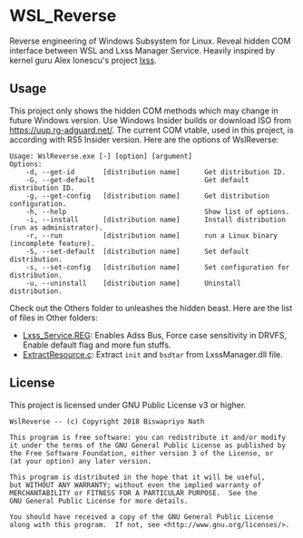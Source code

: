 # WSL_Reverse
Reverse engineering of Windows Subsystem for Linux. Reveal hidden COM interface between WSL and Lxss Manager Service. Heavily inspired by kernel guru Alex Ionescu's project [lxss](https://github.com/ionescu007/lxss). 

## Usage

This project only shows the hidden COM methods which may change in future Windows version. Use Windows Insider builds or download ISO from https://uup.rg-adguard.net/. The current COM vtable, used in this project, is according with RS5 Insider version. Here are the options of WslReverse: 

```
Usage: WslReverse.exe [-] [option] [argument]
Options:
    -d, --get-id       [distribution name]      Get distribution ID.
    -G, --get-default                           Get default distribution ID.
    -g, --get-config   [distribution name]      Get distribution configuration.
    -h, --help                                  Show list of options.
    -i, --install      [distribution name]      Install distribution (run as administrator).
    -r, --run          [distribution name]      run a Linux binary (incomplete feature).
    -S, --set-default  [distribution name]      Set default distribution.
    -s, --set-config   [distribution name]      Set configuration for distribution.
    -u, --uninstall    [distribution name]      Uninstall distribution.
```

Check out the Others folder to unleashes the hidden beast. Here are the list of files in Other folders: 

* [Lxss_Service.REG](Others/Lxss_Service.REG): Enables Adss Bus, Force case sensitivity in DRVFS, Enable default flag and more fun stuffs. 
* [ExtractResource.c](Others/ExtractResource.c): Extract `init` and `bsdtar` from LxssManager.dll file. 

## License 

This project is licensed under GNU Public License v3 or higher.

```
WslReverse -- (c) Copyright 2018 Biswapriyo Nath

This program is free software: you can redistribute it and/or modify
it under the terms of the GNU General Public License as published by
the Free Software Foundation, either version 3 of the License, or
(at your option) any later version.

This program is distributed in the hope that it will be useful,
but WITHOUT ANY WARRANTY; without even the implied warranty of
MERCHANTABILITY or FITNESS FOR A PARTICULAR PURPOSE.  See the
GNU General Public License for more details.

You should have received a copy of the GNU General Public License
along with this program.  If not, see <http://www.gnu.org/licenses/>.
```
